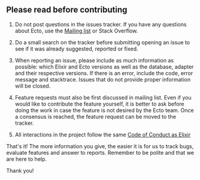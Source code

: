 ## Please read before contributing

1. Do not post questions in the issues tracker. If you have any questions about Ecto, use the [Mailing list](https://groups.google.com/forum/#!forum/elixir-ecto) or Stack Overflow.

2. Do a small search on the tracker before submitting opening an issue to see if it was already suggested, reported or fixed.

3. When reporting an issue, please include as much information as possible: which Elixir and Ecto versions as well as the database, adapter and their respective versions. If there is an error, include the code, error message and stacktrace. Issues that do not provide proper information will be closed.

4. Feature requests must also be first discussed in mailing list. Even if you would like to contribute the feature yourself, it is better to ask before doing the work in case the feature is not desired by the Ecto team. Once a consensus is reached, the feature request can be moved to the tracker.

5. All interactions in the project follow the same [Code of Conduct as Elixir](https://github.com/elixir-lang/elixir/blob/master/CODE_OF_CONDUCT.md)

That's it! The more information you give, the easier it is for us to track bugs, evaluate features and answer to reports. Remember to be polite and that we are here to help.

Thank you!
